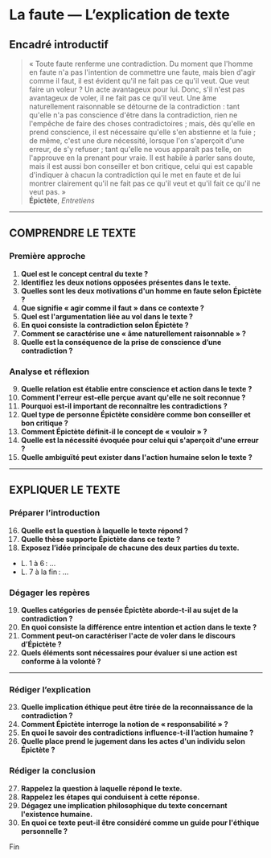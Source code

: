 # La faute — L’explication de texte

## Encadré introductif
> « Toute faute renferme une contradiction. Du moment que l'homme en faute n'a pas l'intention de commettre une faute, mais bien d'agir comme il faut, il est évident qu'il ne fait pas ce qu'il veut. Que veut faire un voleur ? Un acte avantageux pour lui. Donc, s'il n'est pas avantageux de voler, il ne fait pas ce qu'il veut. Une âme naturellement raisonnable se détourne de la contradiction : tant qu'elle n'a pas conscience d'être dans la contradiction, rien ne l'empêche de faire des choses contradictoires ; mais, dès qu'elle en prend conscience, il est nécessaire qu'elle s'en abstienne et la fuie ; de même, c'est une dure nécessité, lorsque l'on s'aperçoit d'une erreur, de s'y refuser ; tant qu'elle ne vous apparaît pas telle, on l'approuve en la prenant pour vraie. Il est habile à parler sans doute, mais il est aussi bon conseiller et bon critique, celui qui est capable d'indiquer à chacun la contradiction qui le met en faute et de lui montrer clairement qu'il ne fait pas ce qu'il veut et qu'il fait ce qu'il ne veut pas. »  
> **Épictète**, *Entretiens*

---

## COMPRENDRE LE TEXTE

### Première approche

1. **Quel est le concept central du texte ?**  
2. **Identifiez les deux notions opposées présentes dans le texte.**  
3. **Quelles sont les deux motivations d'un homme en faute selon Épictète ?**  
4. **Que signifie « agir comme il faut » dans ce contexte ?**  
5. **Quel est l'argumentation liée au vol dans le texte ?**  
6. **En quoi consiste la contradiction selon Épictète ?**  
7. **Comment se caractérise une « âme naturellement raisonnable » ?**  
8. **Quelle est la conséquence de la prise de conscience d’une contradiction ?**  

### Analyse et réflexion

9. **Quelle relation est établie entre conscience et action dans le texte ?**  
10. **Comment l'erreur est-elle perçue avant qu'elle ne soit reconnue ?**  
11. **Pourquoi est-il important de reconnaître les contradictions ?**  
12. **Quel type de personne Épictète considère comme bon conseiller et bon critique ?**  
13. **Comment Épictète définit-il le concept de « vouloir » ?**  
14. **Quelle est la nécessité évoquée pour celui qui s'aperçoit d'une erreur ?**  
15. **Quelle ambiguïté peut exister dans l'action humaine selon le texte ?**  

---

## EXPLIQUER LE TEXTE

### Préparer l’introduction

16. **Quelle est la question à laquelle le texte répond ?**  
17. **Quelle thèse supporte Épictète dans ce texte ?**  
18. **Exposez l’idée principale de chacune des deux parties du texte.**  
- L. 1 à 6 : …  
- L. 7 à la fin : …

### Dégager les repères

19. **Quelles catégories de pensée Épictète aborde-t-il au sujet de la contradiction ?**  
20. **En quoi consiste la différence entre intention et action dans le texte ?**  
21. **Comment peut-on caractériser l'acte de voler dans le discours d’Épictète ?**  
22. **Quels éléments sont nécessaires pour évaluer si une action est conforme à la volonté ?**  

---

### Rédiger l’explication

23. **Quelle implication éthique peut être tirée de la reconnaissance de la contradiction ?**  
24. **Comment Épictète interroge la notion de « responsabilité » ?**  
25. **En quoi le savoir des contradictions influence-t-il l’action humaine ?**  
26. **Quelle place prend le jugement dans les actes d'un individu selon Épictète ?**  

### Rédiger la conclusion

27. **Rappelez la question à laquelle répond le texte.**  
28. **Rappelez les étapes qui conduisent à cette réponse.**  
29. **Dégagez une implication philosophique du texte concernant l'existence humaine.**  
30. **En quoi ce texte peut-il être considéré comme un guide pour l'éthique personnelle ?**  

Fin